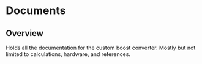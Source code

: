 # Documents

## Overview
Holds all the documentation for the custom boost converter. Mostly but not limited to calculations, hardware, and references.
